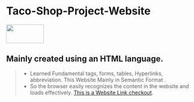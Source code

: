 # Taco-Shop-Project-Website
<img src = "https://img.shields.io/badge/HTML5-E34F26?style=for-the-badge&logo=html5&logoColor=white" width = "100"
height = "50" >

## Mainly created using **an HTML language**. 
>- Learned Fundamental tags, forms, tables, Hyperlinks, abbreviation. This Website Mainly in Semantic Format . 
>- So the browser easily recognizes the content in the website and loads effectively.
[This is a Website Link checkout]( https://turboripper.github.io/Taco-Shop-Project-Website/).

